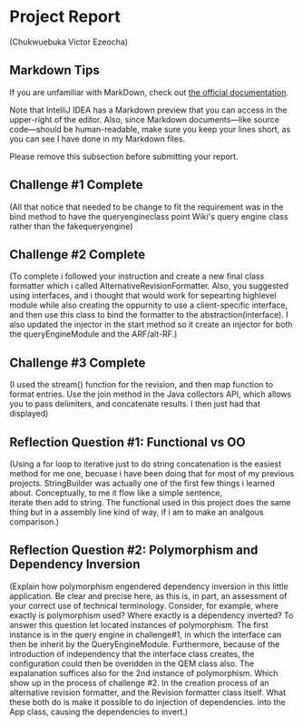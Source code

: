 # Project Report

(Chukwuebuka Victor Ezeocha)

## Markdown Tips

If you are unfamiliar with MarkDown, check out 
[the official documentation](https://guides.github.com/features/mastering-markdown/).

Note that IntelliJ IDEA has a Markdown preview that you can access in 
the upper-right of the editor. Also, since Markdown documents&mdash;like
source code&mdash;should be human-readable, make sure you keep your lines
short, as you can see I have done in my Markdown files.

Please remove this subsection before submitting your report. 

## Challenge #1 Complete

(All that notice that needed to be change to fit the requirement was in the bind method to have the queryengineclass point Wiki's query engine class rather than the fakequeryengine) 

## Challenge #2 Complete

(To complete i followed your instruction and create a new final class formatter which i called AlternativeRevisionFormatter.
Also, you suggested using interfaces, and i thought that would work for sepearting highlevel module 
 while also creating the oppurnity to use a client-specific interface, and then use this class to bind the formatter to the abstraction(interface). 
 I also updated the injector in the start method so it create an injector for both the queryEngineModule and the ARF/alt-RF.)

## Challenge #3 Complete

(I used the stream() function for the revision,
 and then map function to format entries. 
 Use the join method in the Java collectors API,
 which allows you to pass delimiters,
  and concatenate results.
  I then just had that displayed)

## Reflection Question #1: Functional vs OO

(Using a for loop to iterative just to do string concatenation is the easiest method for me one,
becuase i have been doing that for most of my previous projects.
StringBuilder was actually one of the first few things i learned about. Conceptually, to me it flow like a simple sentence,  
iterate then add to string. The functional used in this project does the same thing but in a assembly line kind of way,
if i am to make an analgous comparison.)

## Reflection Question #2: Polymorphism and Dependency Inversion

(Explain how polymorphism engendered dependency inversion in this little
application. Be clear and precise here, as this is, in part, an assessment of
your correct use of technical terminology.
Consider, for example, where exactly is polymorphism used?
Where exactly is a dependency inverted?
To answer this question let located instances of polymorphism.
The first instance is in the query engine in challenge#1,
in which the interface can then be inherit by the QueryEngineModule. 
Furthermore, because of the introduction of independency that the interface class creates,
the configuration could then be overidden in the QEM class also.
The expalanation suffices also for the 2nd instance of polymorphism.
Which show up in the process of challenge #2.
In the creation process of an alternative revision formatter,
and the Revision formatter class itself.
What these both do is make it possible to do injection of dependencies.
into the App class, causing the dependencies to invert.)

